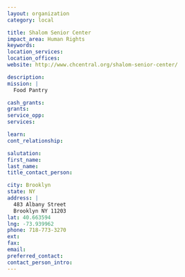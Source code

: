 ```yaml
---
layout: organization
category: local

title: Shalom Senior Center
impact_area: Human Rights
keywords: 
location_services: 
location_offices: 
website: http://www.chcentral.org/shalom-senior-center/

description: 
mission: |
  Food Pantry

cash_grants: 
grants: 
service_opp: 
services: 

learn: 
cont_relationship: 

salutation: 
first_name: 
last_name: 
title_contact_person: 

city: Brooklyn
state: NY
address: |
  483 Albany Street  
  Brooklyn NY 11203
lat: 40.663594
lng: -73.939962
phone: 718-773-3270
ext: 
fax: 
email: 
preferred_contact: 
contact_person_intro: 
---
```

